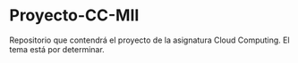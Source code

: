 # Proyecto-CC-MII
Repositorio que contendrá el proyecto de la asignatura Cloud Computing. El tema está por determinar.
